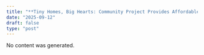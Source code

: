 ```yaml
---
title: "**Tiny Homes, Big Hearts: Community Project Provides Affordable Housing for Veterans**"
date: "2025-09-12"
draft: false
type: "post"
---
```


No content was generated.
